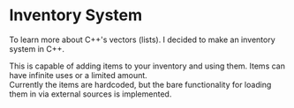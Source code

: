 # Inventory System

To learn more about C++'s vectors (lists). I decided to make an inventory system in C++. 

This is capable of adding items to your inventory and using them. Items can have infinite uses or a limited amount.  
Currently the items are hardcoded, but the bare functionality for loading them in via external sources is implemented.
